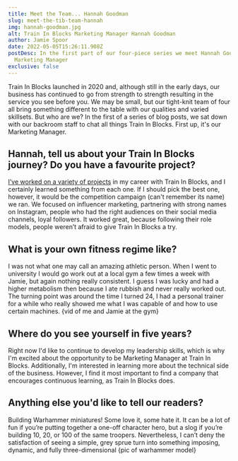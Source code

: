```yaml
---
title: Meet the Team... Hannah Goodman
slug: meet-the-tib-team-hannah
img: hannah-goodman.jpg
alt: Train In Blocks Marketing Manager Hannah Goodman
author: Jamie Spoor
date: 2022-05-05T15:26:11.908Z
postDesc: In the first part of our four-piece series we meet Hannah Goodman, our
  Marketing Manager
exclusive: false
---
```

Train In Blocks launched in 2020 and, although still in the early days, our business has continued to go from strength to strength resulting in the service you see before you. We may be small, but our tight-knit team of four all bring something different to the table with our qualities and varied skillsets. But who are we? In the first of a series of blog posts, we sat down with our backroom staff to chat all things Train In Blocks. First up, it's our Marketing Manager.

## Hannah, tell us about your Train In Blocks journey? Do you have a favourite project?

[I’ve worked on a variety of projects](https://traininblocks.com/blog/seo-for-personal-trainers-how-to-get-started/) in my career with Train In Blocks, and I certainly learned something from each one. If I should pick the best one, however, it would be the competition campaign (can't remember its name) we ran. We focused on influencer marketing, partnering with strong names on Instagram, people who had the right audiences on their social media channels, loyal followers. It worked great, because following their role models, people weren’t afraid to give Train In Blocks a try.

## What is your own fitness regime like?

I was not what one may call an amazing athletic person. When I went to university I would go work out at a local gym a few times a week with Jamie, but again nothing really consistent. I guess I was lucky and had a higher metabolism then because I ate rubbish and never really worked out. The turning point was around the time I turned 24, I had a personal trainer for a while who really showed me what I was capable of and how to use certain machines. {vid of me and Jamie at the gym}

## Where do you see yourself in five years?

Right now I'd like to continue to develop my leadership skills, which is why I'm excited about the opportunity to be Marketing Manager at Train In Blocks. Additionally, I'm interested in learning more about the technical side of the business. However, I find it most important to find a company that encourages continuous learning, as Train In Blocks does.

## Anything else you'd like to tell our readers?

Building Warhammer miniatures! Some love it, some hate it. It can be a lot of fun if you’re putting together a one-off character hero, but a slog if you’re building 10, 20, or 100 of the same troopers. Nevertheless, I can’t deny the satisfaction of seeing a simple, grey sprue turn into something imposing, dynamic, and fully three-dimensional {pic of warhammer model}